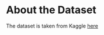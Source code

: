# About the Dataset

The dataset is taken from Kaggle [here](https://www.kaggle.com/datasets/olistbr/brazilian-ecommerce)